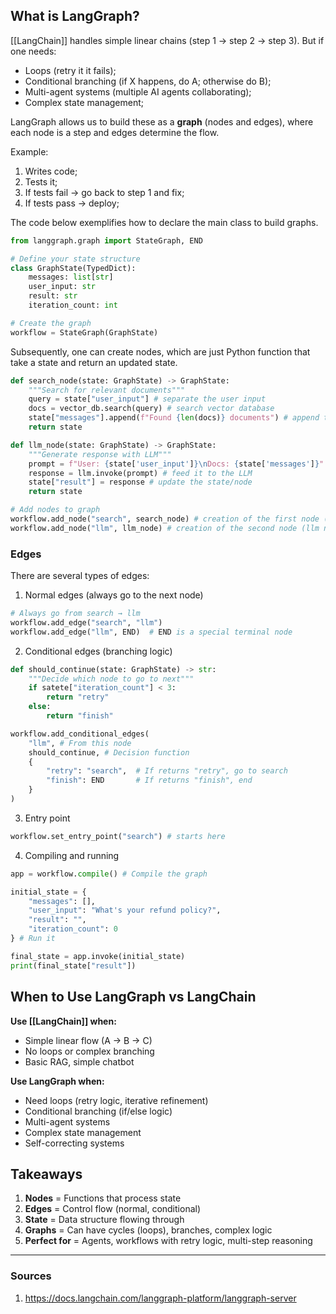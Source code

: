 ## What is LangGraph? 

[[LangChain]] handles simple linear chains (step 1 -> step 2 -> step 3). But if one needs:

- Loops (retry it it fails);
- Conditional branching (if X happens, do A; otherwise do B);
- Multi-agent systems (multiple AI agents collaborating);
- Complex state management;

LangGraph allows us to build these as a **graph** (nodes and edges), where each node is a step and edges determine the flow.

Example:

1. Writes code;
2. Tests it;
3. If tests fail -> go back to step 1 and fix;
4. If tests pass -> deploy;

The code below exemplifies how to declare the main class to build graphs.

```Python
from langgraph.graph import StateGraph, END

# Define your state structure
class GraphState(TypedDict):
    messages: list[str]
    user_input: str
    result: str
    iteration_count: int

# Create the graph
workflow = StateGraph(GraphState)
```

Subsequently, one can create nodes, which are just Python function that take a state and return an updated state.

```Python
def search_node(state: GraphState) -> GraphState:
    """Search for relevant documents"""
    query = state["user_input"] # separate the user input
    docs = vector_db.search(query) # search vector database
    state["messages"].append(f"Found {len(docs)} documents") # append the resulting docs variable into the general json body
    return state

def llm_node(state: GraphState) -> GraphState:
    """Generate response with LLM"""
    prompt = f"User: {state['user_input']}\nDocs: {state['messages']}" # build the prompt with the new user input and context
    response = llm.invoke(prompt) # feed it to the LLM
    state["result"] = response # update the state/node
    return state

# Add nodes to graph
workflow.add_node("search", search_node) # creation of the first node (search for documents)
workflow.add_node("llm", llm_node) # creation of the second node (llm node for answers)
```

### Edges

There are several types of edges:

1. Normal edges (always go to the next node)

```Python
# Always go from search → llm
workflow.add_edge("search", "llm")
workflow.add_edge("llm", END)  # END is a special terminal node
```

2. Conditional edges (branching logic)

```Python
def should_continue(state: GraphState) -> str:
	"""Decide which node to go to next"""
	if satete["iteration_count"] < 3:
		return "retry"
	else:
		return "finish"

workflow.add_conditional_edges(
	"llm", # From this node
	should_continue, # Decision function
	{
		"retry": "search",  # If returns "retry", go to search
		"finish": END       # If returns "finish", end
	}
)
```

3. Entry point

```Python
workflow.set_entry_point("search") # starts here
```

4. Compiling and running

```Python
app = workflow.compile() # Compile the graph

initial_state = {
    "messages": [],
    "user_input": "What's your refund policy?",
    "result": "",
    "iteration_count": 0
} # Run it

final_state = app.invoke(initial_state)
print(final_state["result"])
```

## When to Use LangGraph vs LangChain

**Use [[LangChain]] when:**

- Simple linear flow (A → B → C)
- No loops or complex branching
- Basic RAG, simple chatbot

**Use LangGraph when:**

- Need loops (retry logic, iterative refinement)
- Conditional branching (if/else logic)
- Multi-agent systems
- Complex state management
- Self-correcting systems

## Takeaways

1. **Nodes** = Functions that process state
2. **Edges** = Control flow (normal, conditional)
3. **State** = Data structure flowing through
4. **Graphs** = Can have cycles (loops), branches, complex logic
5. **Perfect for** = Agents, workflows with retry logic, multi-step reasoning

___
### Sources

1. https://docs.langchain.com/langgraph-platform/langgraph-server